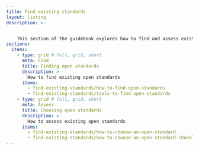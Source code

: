 ```yaml
---
title: Find existing standards
layout: listing
description: >- 


    This section of the guidebook explores how to find and assess existing open standards for data.
sections:
  items:
    - type: grid # full, grid, short
      meta: Find
      title: Finding open standards
      description: >-
        How to find existing open standards
      items:
        - find-existing-standards/how-to-find-open-standards
        - find-existing-standards/tools-to-find-open-standards
    - type: grid # full, grid, short
      meta: Assess
      title: Choosing open standards
      description: >-
        How to assess existing open standards
      items:
        - find-existing-standards/how-to-choose-an-open-standard
        - find-existing-standards/how-to-choose-an-open-standard-checklist
---
```

